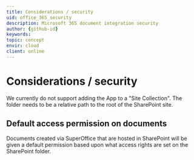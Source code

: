 ```yaml
---
title: Considerations / security
uid: office_365_security
description: Microsoft 365 document integration security
author: {github-id}
keywords:
topic: concept
envir: cloud
client: online
---
```


# Considerations / security

We currently do not support adding the App to a "Site Collection". The folder needs to be a relative path to the root of the SharePoint site.

## Default access permission on documents

Documents created via SuperOffice that are hosted in SharePoint will be given a default permission based upon what access rights are set on the SharePoint folder.
